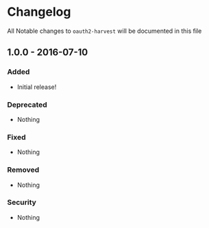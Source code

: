 # Changelog
All Notable changes to `oauth2-harvest` will be documented in this file

## 1.0.0 - 2016-07-10

### Added
- Initial release!

### Deprecated
- Nothing

### Fixed
- Nothing

### Removed
- Nothing

### Security
- Nothing
